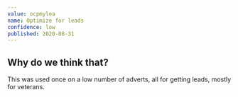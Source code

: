 ```yaml
---
value: ocpmylea
name: Optimize for leads
confidence: low
published: 2020-08-31
---
```


## Why do we think that?

This was used once on a low number of adverts, all for getting leads, mostly for
veterans.

